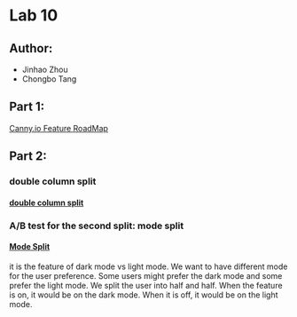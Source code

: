 # Lab 10

## Author:
- Jinhao Zhou
- Chongbo Tang

## Part 1:
[Canny.io Feature RoadMap](https://cse110group8.canny.io/bujo)

## Part 2:

### double column split
#### [double column split](https://j5zhou.github.io/CSE110_LAB10/index.html)

### A/B test for the second split: mode split
#### [Mode Split](https://j5zhou.github.io/CSE110_LAB10/secondSplit.html)
it is the feature of dark mode vs light mode. We want to have different mode for the user preference. Some users might prefer the dark mode and some prefer the light mode. We split the user into half and half. When the feature is on, it would be on the dark mode. When it is off, it would be on the light mode.
